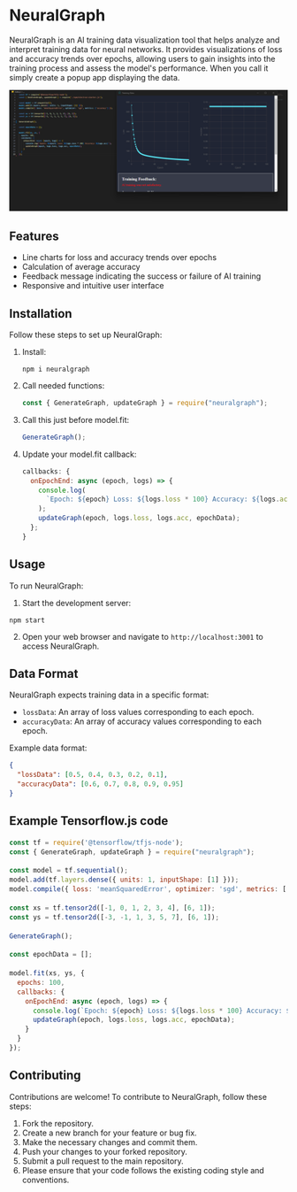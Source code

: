 # NeuralGraph

NeuralGraph is an AI training data visualization tool that helps analyze and interpret training data for neural networks. It provides visualizations of loss and accuracy trends over epochs, allowing users to gain insights into the training process and assess the model's performance. When you call it simply create a popup app displaying the data.

![NeuralGraph Preview](./images/img.png)

## Features

- Line charts for loss and accuracy trends over epochs
- Calculation of average accuracy
- Feedback message indicating the success or failure of AI training
- Responsive and intuitive user interface

## Installation

Follow these steps to set up NeuralGraph:

1. Install:
   ```shell
   npm i neuralgraph
   ```
2. Call needed functions:
   ```js
   const { GenerateGraph, updateGraph } = require("neuralgraph");
   ```
3. Call this just before model.fit:
   ```js
   GenerateGraph();
   ```
4. Update your model.fit callback:
   ```js
   callbacks: {
     onEpochEnd: async (epoch, logs) => {
       console.log(
         `Epoch: ${epoch} Loss: ${logs.loss * 100} Accuracy: ${logs.acc}`
       );
       updateGraph(epoch, logs.loss, logs.acc, epochData);
     };
   }
   ```

## Usage

To run NeuralGraph:

1. Start the development server:
 ```shell
 npm start
````

2. Open your web browser and navigate to `http://localhost:3001` to access NeuralGraph.

## Data Format

NeuralGraph expects training data in a specific format:

- `lossData`: An array of loss values corresponding to each epoch.
- `accuracyData`: An array of accuracy values corresponding to each epoch.

Example data format:

```json
{
  "lossData": [0.5, 0.4, 0.3, 0.2, 0.1],
  "accuracyData": [0.6, 0.7, 0.8, 0.9, 0.95]
}
```

## Example Tensorflow.js code

```js
const tf = require('@tensorflow/tfjs-node');
const { GenerateGraph, updateGraph } = require("neuralgraph");

const model = tf.sequential();
model.add(tf.layers.dense({ units: 1, inputShape: [1] }));
model.compile({ loss: 'meanSquaredError', optimizer: 'sgd', metrics: ['accuracy'] });

const xs = tf.tensor2d([-1, 0, 1, 2, 3, 4], [6, 1]);
const ys = tf.tensor2d([-3, -1, 1, 3, 5, 7], [6, 1]);

GenerateGraph();

const epochData = [];

model.fit(xs, ys, {
  epochs: 100,
  callbacks: {
    onEpochEnd: async (epoch, logs) => {
      console.log(`Epoch: ${epoch} Loss: ${logs.loss * 100} Accuracy: ${logs.acc}`);
      updateGraph(epoch, logs.loss, logs.acc, epochData);
    }
  }
});
```

## Contributing

Contributions are welcome! To contribute to NeuralGraph, follow these steps:

1. Fork the repository.
2. Create a new branch for your feature or bug fix.
3. Make the necessary changes and commit them.
4. Push your changes to your forked repository.
5. Submit a pull request to the main repository.
6. Please ensure that your code follows the existing coding style and conventions.
